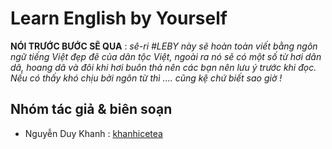 # Learn English by Yourself

**NÓI TRƯỚC BƯỚC SẼ QUA** : *sê-ri #LEBY này sẽ hoàn toàn viết bằng ngôn ngữ tiếng Việt đẹp đẽ của dân tộc Việt, ngoài ra nó sẽ có một số từ hơi dân dã, hoang dã và đôi khi hơi buôn thả nên các bạn nên lưu ý trước khi đọc. Nếu có thấy khó chịu bởi ngôn từ thì .... cũng kệ chứ biết sao giờ !*

## Nhóm tác giả & biên soạn

* Nguyễn Duy Khanh : [khanhicetea](https://khanhicetea.com)



